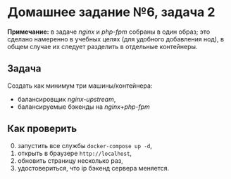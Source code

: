 # Домашнее задание №6, задача 2
**Примечание:** в задаче _nginx_ и _php-fpm_ собраны в один образ; это сделано намеренно в учебных целях (для удобного добавления нод), в общем случае их следует разделить в отдельные контейнеры.

## Задача
Создать как минимум три машины/контейнера:
- балансировщик _nginx-upstream_,
- балансируемые бэкенды на _nginx+php-fpm_

## Как проверить
0. запустить все службы `docker-compose up -d`,
0. открыть в браузере `http://localhost`,
0. обновить страницу несколько раз,
0. удостовериться, что ip бэкенд сервера меняется.